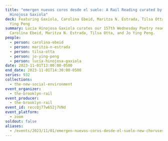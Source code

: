 ```yaml
---
title: "emergen nuevos coros desde el suelo: A Rail Reading curated by Lucía
  Hinojosa Gaxiola"
deck: Featuring Gaxiola, Carolina Ebeid, Maritza N. Estrada, Tilsa Otta, and Jo
  Ying Peng
summary: Lucía Hinojosa Gaxiola curates our 157th Wednesday Poetry reading with
  Carolina Ebeid, Maritza N. Estrada, Tilsa Otta, and Jo Ying Peng.
people:
  - person: carolina-ebeid
  - person: maritza-n-estrada
  - person: tilsa-otta
  - person: jo-ying-peng
  - person: lucía-hinojosa-gaxiola
date: 2023-11-01T13:00:00-0500
end_date: 2023-11-01T14:30:00-0500
series: 932
collections:
  - the-new-social-environment
event_organizer:
  - the-brooklyn-rail
event_producer:
  - the-brooklyn-rail
event_id: reccQj77w652j7VNd
event_platform:
  - zoom
soldout: false
aliases:
  - /events/2023/11/01/emergen-nuevos-coros-desde-el-suelo-new-choruses-emerge-from-the-ground-a-rail-reading-curated-by-lucia-hinojosa-gaxiola/
---
```

